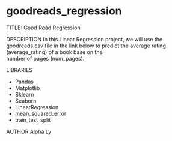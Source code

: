 # goodreads_regression

TITLE: Good Read Regression

DESCRIPTION
  In this Linear Regression project, we will use the goodreads.csv file in the link below to predict the average rating (average_rating) of a book base on the  
  number of pages (num_pages).

LIBRARIES
  - Pandas
  - Matplotlib
  - Sklearn
  - Seaborn
  - LinearRegression
  - mean_squared_error
  - train_test_split

AUTHOR
  Alpha Ly

